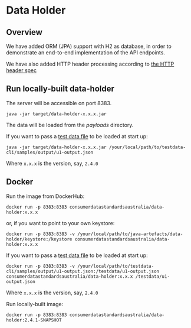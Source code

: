 # Data Holder


## Overview  

We have added ORM (JPA) support with H2 as database, in order to demonstrate 
an end-to-end implementation of the API endpoints.

We have also added HTTP header processing according to [the HTTP header spec](https://consumerdatastandardsaustralia.github.io/standards/#http-headers)

## Run locally-built data-holder

The server will be accessible on port 8383.

    java -jar target/data-holder-x.x.x.jar

The data will be loaded from the _payloads_ directory.

If you want to pass a [test data file](https://github.com/ConsumerDataStandardsAustralia/testdata-cli) to be loaded at start up:

    java -jar target/data-holder-x.x.x.jar /your/local/path/to/testdata-cli/samples/output/u1-output.json

Where `x.x.x` is the version, say, `2.4.0`

## Docker

Run the image from DockerHub:

    docker run -p 8383:8383 consumerdatastandardsaustralia/data-holder:x.x.x

or, if you want to point to your own keystore:

    docker run -p 8383:8383 -v /your/local/path/to/java-artefacts/data-holder/keystore:/keystore consumerdatastandardsaustralia/data-holder:x.x.x

If you want to pass a [test data file](https://github.com/ConsumerDataStandardsAustralia/testdata-cli) to be loaded at start up:

    docker run -p 8383:8383 -v /your/local/path/to/testdata-cli/samples/output/u1-output.json:/testdata/u1-output.json consumerdatastandardsaustralia/data-holder:x.x.x /testdata/u1-output.json

Where `x.x.x` is the version, say, `2.4.0`

Run locally-built image:

    docker run -p 8383:8383 consumerdatastandardsaustralia/data-holder:2.4.1-SNAPSHOT
